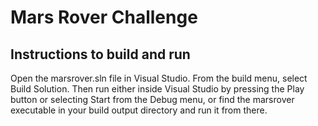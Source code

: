 # Mars Rover Challenge

## Instructions to build and run
Open the marsrover.sln file in Visual Studio. From the build menu, select Build Solution. Then run either inside Visual Studio by pressing the Play button or selecting Start from the Debug menu, or find the marsrover executable in your build output directory and run it from there. 
